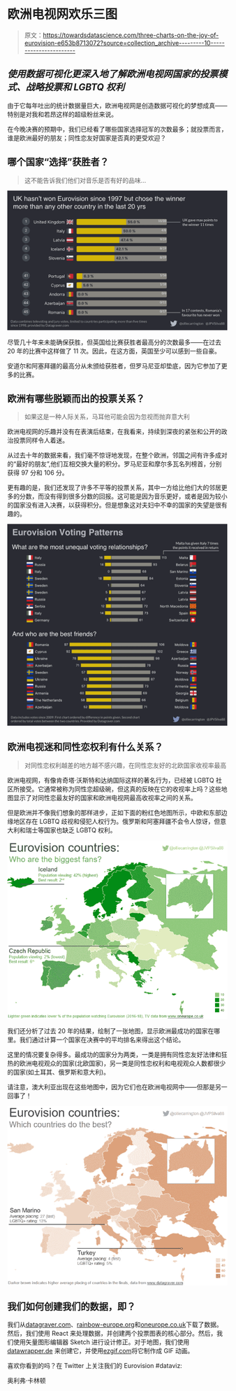 # 欧洲电视网欢乐三图

> 原文：<https://towardsdatascience.com/three-charts-on-the-joy-of-eurovision-e653b8713072?source=collection_archive---------10----------------------->

## *使用数据可视化更深入地了解欧洲电视网国家的投票模式、战略投票和 LGBTQ 权利*

由于它每年吐出的统计数据量巨大，欧洲电视网是创造数据可视化的梦想成真——特别是对我和若昂这样的超级粉丝来说。

在今晚决赛的预期中，我们已经看了哪些国家选择冠军的次数最多；就投票而言，谁是欧洲最好的朋友；同性恋友好国家是否真的更受欢迎？

## 哪个国家“选择”获胜者？

> 这不能告诉我们他们对音乐是否有好的品味…

![](img/768b38894c1b5bbd7e57fbe061a78fe5.png)

尽管几十年来未能确保获胜，但英国给比赛获胜者最高分的次数最多——在过去 20 年的比赛中这样做了 11 次。因此，在这方面，英国至少可以感到一些自豪。

安道尔和阿塞拜疆的最高分从未颁给获胜者，但罗马尼亚却垫底，因为它参加了更多的比赛。

## 欧洲有哪些脱颖而出的投票关系？

> 如果这是一种人际关系，马耳他可能会因为忽视而抛弃意大利

欧洲电视网的乐趣并没有在表演后结束，在我看来，持续到深夜的紧张和公开的政治投票同样令人着迷。

从过去十年的数据来看，我们毫不惊讶地发现，在整个欧洲，邻国之间有许多成对的“最好的朋友”,他们互相交换大量的积分。罗马尼亚和摩尔多瓦名列榜首，分别获得 97 分和 106 分。

更有趣的是，我们还发现了许多不平等的投票关系，其中一方给比他们大的邻居更多的分数，而没有得到很多分数的回报。这可能是因为音乐更好，或者是因为较小的国家没有进入决赛，以获得积分。但是想象这对夫妇中不幸的国家的失望是很有趣的。

![](img/e8f78344733acd2a485de3ad65da4119.png)

## 欧洲电视迷和同性恋权利有什么关系？

> 对同性恋权利越差的地方越不感兴趣，在同性恋友好的北欧国家收视率最高

欧洲电视网，有像肯奇塔·沃斯特和达纳国际这样的著名行为，已经被 LGBTQ 社区所接受。它通常被称为同性恋超级碗，但这真的反映在它的收视率上吗？这些地图显示了对同性恋最友好的国家和欧洲电视网最高收视率之间的关系。

但是欧洲并不像我们想象的那样进步，正如下面的粉红色地图所示，中欧和东部边缘地区存在 LGBTQ 歧视和侵犯人权行为。俄罗斯和阿塞拜疆不会令人惊讶，但意大利和瑞士等国家也缺乏 LGBTQ 权利。

![](img/19c0ea4986dffb421139825402fb22e2.png)

我们还分析了过去 20 年的结果，绘制了一张地图，显示欧洲最成功的国家在哪里。我们通过计算一个国家在决赛中的平均排名来得出这个结论。

这里的情况要复杂得多。最成功的国家分为两类，一类是拥有同性恋友好法律和狂热的欧洲电视观众的国家(北欧国家)，另一类是同性恋权利和电视观众人数都很少的国家(如土耳其、俄罗斯和意大利)。

请注意，澳大利亚出现在这些地图中，因为它们也在欧洲电视网中——但那是另一回事了！

![](img/6b7e98fd40f04bca277cb7e7904bf177.png)

## 我们如何创建我们的数据，即？

我们从[datagraver.com](http://datgraver.com)、[rainbow-europe.org](http://rainbow-europe.org/)和[oneurope.co.uk](https://oneurope.co.uk/)下载了数据。然后，我们使用 React 来处理数据，并创建两个投票图表的核心部分。然后，我们使用矢量图形编辑器 Sketch 进行设计修正。对于地图，我们使用 [datawrapper.de](https://www.datawrapper.de/) 来创建它，并使用[ezgif.com](http://ezgif.com)将它制作成 GIF 动画。

喜欢你看到的吗？在 Twitter 上关注我们的 Eurovision #dataviz:

奥利弗·卡林顿